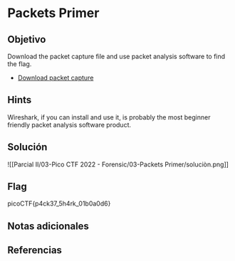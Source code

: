 # Packets Primer

## Objetivo

Download the packet capture file and use packet analysis software to find the flag.

-   [Download packet capture](https://artifacts.picoctf.net/c/196/network-dump.flag.pcap)

## Hints

Wireshark, if you can install and use it, is probably the most beginner friendly packet analysis software product.

## Solución

![[Parcial II/03-Pico CTF 2022 - Forensic/03-Packets Primer/soluciòn.png]]

## Flag

picoCTF{p4ck37_5h4rk_01b0a0d6}

## Notas adicionales

## Referencias

